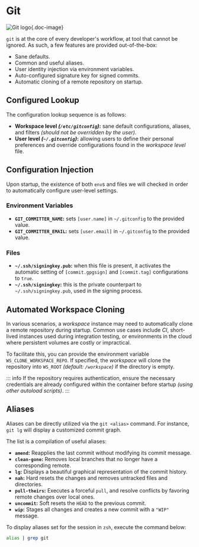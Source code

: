 # Git

![Git logo](/icons/git.svg){.doc-image}

`git` is at the core of every developer's workflow, at tool that cannot be ignored.
As such, a few features are provided out-of-the-box:

- Sane defaults.
- Common and useful aliases.
- User identity injection via environment variables.
- Auto-configured signature key for signed commits.
- Automatic cloning of a remote repository on startup.

## Configured Lookup

The configuration lookup sequence is as follows:

- **Workspace level *(`/etc/gitconfig`)*:** sane default configurations, aliases,
    and filters *(should not be overridden by the user)*.
- **User level *(`~/.gitconfig`)*:** allowing users to define their personal preferences
    and override configurations found in the *workspace level* file.

## Configuration Injection

Upon startup, the existence of both `env`s and files we will checked in order to
automatically configure user-level settings.

### Environment Variables

- **`GIT_COMMITTER_NAME`:** sets `[user.name]` in `~/.gitconfig` to the provided value.
- **`GIT_COMMITTER_EMAIL`:** sets `[user.email]` in `~/.gitconfig` to the provided value.

### Files

- **`~/.ssh/signingkey.pub`:** when this file is present, it activates the automatic
    setting of `[commit.gpgsign]` and `[commit.tag]` configurations to `true`.
- **`~/.ssh/signingkey`:** this is the private counterpart to `~/.ssh/signingkey.pub`,
    used in the signing process.

## Automated Workspace Cloning

In various scenarios, a *workspace* instance may need to automatically clone a remote
repository during startup.
Common use cases include *CI*, short-lived instances used during integration testing, or
environments in the cloud where persistent volumes are costly or impractical.

To facilitate this, you can provide the environment variable `WS_CLONE_WORKSPACE_REPO`.
If specified, the *workspace* will clone the repository into `WS_ROOT`
*(default: `/workspace`)* if the directory is empty.

::: info
If the repository requires authentication, ensure the necessary credentials are already
configured within the container before startup *(using other autoload scripts)*.
:::

## Aliases

Aliases can be directly utilized via the `git <alias>` command.
For instance, `git lg` will display a customized commit graph.

The list is a compilation of useful aliases:

- **`amend`:** Reapplies the last commit without modifying its commit message.
- **`clean-gone`:** Removes local branches that no longer have a corresponding remote.
- **`lg`:** Displays a beautiful graphical representation of the commit history.
- **`nah`:** Hard resets the changes and removes untracked files and directories.
- **`pull-theirs`:** Executes a forceful `pull`, and resolve conflicts by favoring remote
    changes over local ones.
- **`uncommit`:** Soft resets the `HEAD` to the previous commit.
- **`wip`:** Stages all changes and creates a new commit with a `"WIP"` message.

To display aliases set for the session in `zsh`, execute the command below:

```sh
alias | grep git
```

